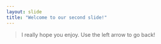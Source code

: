```yaml
---
layout: slide
title: "Welcome to our second slide!"
---
```

>I really hope you enjoy.
Use the left arrow to go back!
